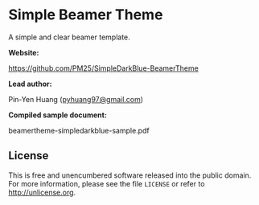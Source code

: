 # Simple Beamer Theme

A simple and clear beamer template.

**Website:**

https://github.com/PM25/SimpleDarkBlue-BeamerTheme

**Lead author:**

Pin-Yen Huang (pyhuang97@gmail.com)

**Compiled sample document:**

beamertheme-simpledarkblue-sample.pdf

## License

This is free and unencumbered software released into the public domain.
For more information, please see the file `LICENSE` or refer to <http://unlicense.org>.
